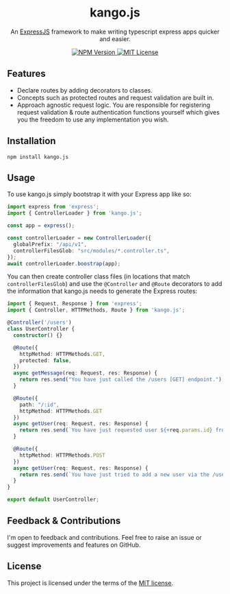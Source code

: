 <div align="center">
<h1>kango.js</h1>
<p>An <a href="https://expressjs.com/">ExpressJS</a> framework to make writing typescript express apps quicker and easier.</p>

<div>
  <a href="https://www.npmjs.com/package/kango.js" target="_blank">
    <img src="https://img.shields.io/npm/v/kango.js?style=flat-square" alt="NPM Version" />
  </a>
  <a href="https://choosealicense.com/licenses/mit/" target="_blank">
    <img src="https://img.shields.io/npm/l/kango.js?style=flat-square" alt="MIT License" />
  </a>
</div>
</div>


## Features
- Declare routes by adding decorators to classes.
- Concepts such as protected routes and request validation are built in.
- Approach agnostic request logic. You are responsible for registering request validation & route authentication 
functions yourself which gives you the freedom to use any implementation you wish.

## Installation
```shell
npm install kango.js
```

## Usage
To use kango.js simply bootstrap it with your Express app like so:
```ts
import express from 'express';
import { ControllerLoader } from 'kango.js';

const app = express();

const controllerLoader = new ControllerLoader({
  globalPrefix: "/api/v1",
  controllerFilesGlob: "src/modules/*.controller.ts",
});
await controllerLoader.boostrap(app);
```

You can then create controller class files (in locations that match `controllerFilesGlob`) and use the 
`@Controller` and `@Route` decorators to add the information that kango.js needs to generate the Express routes:
```ts
import { Request, Response } from 'express';
import { Controller, HTTPMethods, Route } from 'kango.js';

@Controller('/users')
class UserController {
  constructor() {}

  @Route({
    httpMethod: HTTPMethods.GET,
    protected: false,
  })
  async getMessage(req: Request, res: Response) {
    return res.send("You have just called the /users [GET] endpoint.");
  }

  @Route({
    path: "/:id",
    httpMethod: HTTPMethods.GET
  })
  async getUser(req: Request, res: Response) {
    return res.send(`You have just requested user ${+req.params.id} from /users/:id [GET].`);
  }

  @Route({
    httpMethod: HTTPMethods.POST
  })
  async getUser(req: Request, res: Response) {
    return res.send(`You have just tried to add a new user via the /users [POST] endpoint.`);
  }
}

export default UserController;
```

## Feedback & Contributions
I'm open to feedback and contributions. Feel free to raise an issue or suggest improvements and features on GitHub.

## License
This project is licensed under the terms of the [MIT license](https://choosealicense.com/licenses/mit/).
